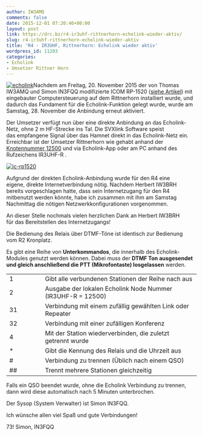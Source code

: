```yaml
---
author: IW3AMQ
comments: false
date: 2015-12-01 07:20:46+00:00
layout: post
link: https://drc.bz/r4-ir3uhf-rittnerhorn-echolink-wieder-aktiv/
slug: r4-ir3uhf-rittnerhorn-echolink-wieder-aktiv
title: 'R4 - IR3UHF, Rittnerhorn: Echolink wieder aktiv'
wordpress_id: 11203
categories:
- Echolink
- Umsetzer Rittner Horn
---
```


[![echolink](https://drc.bz/wp-content/uploads/2015/07/echolink.jpg)](https://drc.bz/wp-content/uploads/2015/07/echolink.jpg)Nachdem am Freitag, 20. November 2015 der von Thomas IW3AMQ und Simon IN3FQQ modifizierte ICOM RP-1520 ([siehe Artikel](https://drc.bz/r4-rittnerhorn-ir3uhf-neuer-umsetzer-installiert-svx-link/)) mit eingebauter Computersteuerung auf dem Rittnerhorn installiert wurde, und dadurch das Fundament für die Echolink-Funktion gelegt wurde, wurde am Samstag, 28. November die Anbindung erneut aktiviert.

Der Umsetzer verfügt nun über eine direkte Anbindung an das Echolink-Netz, ohne 2 m HF-Strecke ins Tal. Die SVXlink Software speist das empfangene Signal über das Hamnet direkt in das Echolink-Netz ein. Erreichbar ist der Umsetzer Rittnerhorn wie gehabt anhand der [Knotennummer 12500](http://echolink.org/logins.jsp) und via Echolink-App oder am PC anhand des Rufzeichens IR3UHF-R .

[![ic-rp1520](https://drc.bz/wp-content/uploads/2015/11/ic-rp1520.jpg)](https://drc.bz/wp-content/uploads/2015/11/ic-rp1520.jpg)

Aufgrund der direkten Echolink-Anbindung wurde für den R4 eine eigene, direkte Internetverbindung nötig. Nachdem Herbert IW3BRH bereits vorgeschlagen hatte, dass sein Internetzugang für den R4 mitbenutzt werden könnte, habe ich zusammen mit ihm am Samstag Nachmittag die nötigen Netzwerkkonfigurationen vorgenommen.

An dieser Stelle nochmals vielen herzlichen Dank an Herbert IW3BRH für das Bereitstellen des Internetzugangs!

Die Bedienung des Relais über DTMF-Töne ist identisch zur Bedienung vom R2 Kronplatz.

Es gibt eine Reihe von **Unterkommandos**, die innerhalb des Echolink-Modules genutzt werden können. Dabei muss der **DTMF Ton ausgesendet und gleich anschließend die PTT (Mikrofontaste) losgelassen** werden.
<table >
<tbody >
<tr class="alt" >

<td width="111" >1
</td>

<td width="541" >Gibt alle verbundenen Stationen der Reihe nach aus
</td>
</tr>
<tr class="" >

<td width="111" >2
</td>

<td width="541" >Ausgabe der lokalen Echolink Node Nummer (IR3UHF-R = 12500)
</td>
</tr>
<tr class="alt" >

<td width="111" >31
</td>

<td width="541" >Verbindung mit einem zufällig gewählten Link oder Repeater
</td>
</tr>
<tr class="" >

<td width="111" >32
</td>

<td width="541" >Verbindung mit einer zufälligen Konferenz
</td>
</tr>
<tr class="alt" >

<td width="111" >4
</td>

<td width="541" >Mit der Station wiederverbinden, die zuletzt getrennt wurde
</td>
</tr>
<tr class="" >

<td width="111" >*
</td>

<td width="541" >Gibt die Kennung des Relais und die Uhrzeit aus
</td>
</tr>
<tr class="alt" >

<td width="111" >#
</td>

<td width="541" >Verbindung zu trennen (Üblich nach einem QSO)
</td>
</tr>
<tr class="" >

<td width="111" >##
</td>

<td width="541" >Trennt mehrere Stationen gleichzeitig
</td>
</tr>
</tbody>
</table>
Falls ein QSO beendet wurde, ohne die Echolink Verbindung zu trennen, dann wird diese automatisch nach 5 Minuten unterbrochen.

Der Sysop (System Verwalter) ist Simon IN3FQQ.

Ich wünsche allen viel Spaß und gute Verbindungen!

73! Simon, IN3FQQ
